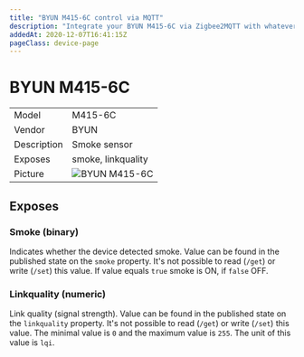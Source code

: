 ```yaml
---
title: "BYUN M415-6C control via MQTT"
description: "Integrate your BYUN M415-6C via Zigbee2MQTT with whatever smart home infrastructure you are using without the vendors bridge or gateway."
addedAt: 2020-12-07T16:41:15Z
pageClass: device-page
---
```


<!-- !!!! -->
<!-- ATTENTION: This file is auto-generated through docgen! -->
<!-- You can only edit the "Notes"-Section between the two comment lines "Notes BEGIN" and "Notes END". -->
<!-- Do not use h1 or h2 heading within "## Notes"-Section. -->
<!-- !!!! -->

# BYUN M415-6C

|     |     |
|-----|-----|
| Model | M415-6C  |
| Vendor  | BYUN  |
| Description | Smoke sensor |
| Exposes | smoke, linkquality |
| Picture | ![BYUN M415-6C](https://www.zigbee2mqtt.io/images/devices/M415-6C.jpg) |


<!-- Notes BEGIN: You can edit here. Add "## Notes" headline if not already present. -->



<!-- Notes END: Do not edit below this line -->

## Exposes

### Smoke (binary)
Indicates whether the device detected smoke.
Value can be found in the published state on the `smoke` property.
It's not possible to read (`/get`) or write (`/set`) this value.
If value equals `true` smoke is ON, if `false` OFF.

### Linkquality (numeric)
Link quality (signal strength).
Value can be found in the published state on the `linkquality` property.
It's not possible to read (`/get`) or write (`/set`) this value.
The minimal value is `0` and the maximum value is `255`.
The unit of this value is `lqi`.

